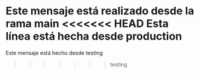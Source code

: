 Este mensaje está realizado desde la rama main
<<<<<<< HEAD
Esta línea está hecha desde production
=======

Este mensaje está hecho desde testing
>>>>>>> testing
